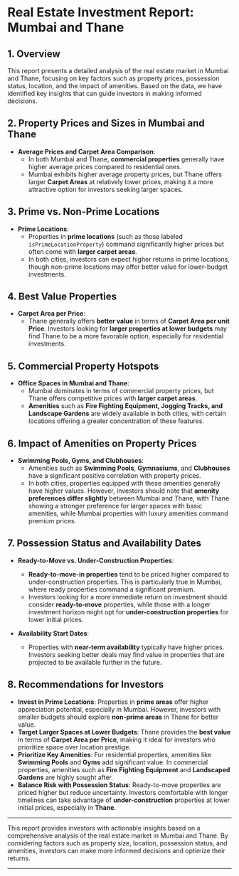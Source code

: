 # Real Estate Investment Report: Mumbai and Thane

## 1. Overview
This report presents a detailed analysis of the real estate market in Mumbai and Thane, focusing on key factors such as property prices, possession status, location, and the impact of amenities. Based on the data, we have identified key insights that can guide investors in making informed decisions.

## 2. Property Prices and Sizes in Mumbai and Thane
- **Average Prices and Carpet Area Comparison**: 
  - In both Mumbai and Thane, **commercial properties** generally have higher average prices compared to residential ones.
  - Mumbai exhibits higher average property prices, but Thane offers larger **Carpet Areas** at relatively lower prices, making it a more attractive option for investors seeking larger spaces.

## 3. Prime vs. Non-Prime Locations
- **Prime Locations**:
  - Properties in **prime locations** (such as those labeled `isPrimeLocationProperty`) command significantly higher prices but often come with **larger carpet areas**. 
  - In both cities, investors can expect higher returns in prime locations, though non-prime locations may offer better value for lower-budget investments.

## 4. Best Value Properties
- **Carpet Area per Price**:
  - Thane generally offers **better value** in terms of **Carpet Area per unit Price**. Investors looking for **larger properties at lower budgets** may find Thane to be a more favorable option, especially for residential investments.
  
## 5. Commercial Property Hotspots
- **Office Spaces in Mumbai and Thane**:
  - Mumbai dominates in terms of commercial property prices, but Thane offers competitive prices with **larger carpet areas**.
  - **Amenities** such as **Fire Fighting Equipment, Jogging Tracks, and Landscape Gardens** are widely available in both cities, with certain locations offering a greater concentration of these features.
  
## 6. Impact of Amenities on Property Prices
- **Swimming Pools, Gyms, and Clubhouses**:
  - Amenities such as **Swimming Pools**, **Gymnasiums**, and **Clubhouses** have a significant positive correlation with property prices.
  - In both cities, properties equipped with these amenities generally have higher values. However, investors should note that **amenity preferences differ slightly** between Mumbai and Thane, with Thane showing a stronger preference for larger spaces with basic amenities, while Mumbai properties with luxury amenities command premium prices.

## 7. Possession Status and Availability Dates
- **Ready-to-Move vs. Under-Construction Properties**:
  - **Ready-to-move-in properties** tend to be priced higher compared to under-construction properties. This is particularly true in Mumbai, where ready properties command a significant premium.
  - Investors looking for a more immediate return on investment should consider **ready-to-move** properties, while those with a longer investment horizon might opt for **under-construction properties** for lower initial prices.
  
- **Availability Start Dates**:
  - Properties with **near-term availability** typically have higher prices. Investors seeking better deals may find value in properties that are projected to be available further in the future.

## 8. Recommendations for Investors
- **Invest in Prime Locations**: Properties in **prime areas** offer higher appreciation potential, especially in Mumbai. However, investors with smaller budgets should explore **non-prime areas** in Thane for better value.
- **Target Larger Spaces at Lower Budgets**: Thane provides the **best value** in terms of **Carpet Area per Price**, making it ideal for investors who prioritize space over location prestige.
- **Prioritize Key Amenities**: For residential properties, amenities like **Swimming Pools** and **Gyms** add significant value. In commercial properties, amenities such as **Fire Fighting Equipment** and **Landscaped Gardens** are highly sought after.
- **Balance Risk with Possession Status**: Ready-to-move properties are priced higher but reduce uncertainty. Investors comfortable with longer timelines can take advantage of **under-construction** properties at lower initial prices, especially in **Thane**.

---

This report provides investors with actionable insights based on a comprehensive analysis of the real estate market in Mumbai and Thane. By considering factors such as property size, location, possession status, and amenities, investors can make more informed decisions and optimize their returns.

---
